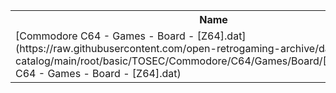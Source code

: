 <table>
<tr><th>Name</th><th>Size</th></tr>
<tr><td>
[Commodore C64 - Games - Board - [Z64].dat](https://raw.githubusercontent.com/open-retrogaming-archive/dat-catalog/main/root/basic/TOSEC/Commodore/C64/Games/Board/[Z64]/Commodore C64 - Games - Board - [Z64].dat)
</td><td>16866</td></tr>
</table>
